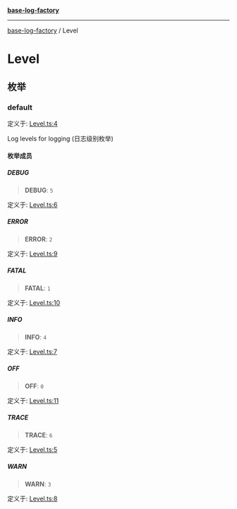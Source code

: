 [**base-log-factory**](index.md)

***

[base-log-factory](index.md) / Level

# Level

## 枚举

### default

定义于: [Level.ts:4](https://github.com/fengxinming/log-base/blob/8667f4e9ec4dc1a7959cf628998a70ef9d3209f9/packages/base-log-factory/src/Level.ts#L4)

Log levels for logging (日志级别枚举)

#### 枚举成员

##### DEBUG

> **DEBUG**: `5`

定义于: [Level.ts:6](https://github.com/fengxinming/log-base/blob/8667f4e9ec4dc1a7959cf628998a70ef9d3209f9/packages/base-log-factory/src/Level.ts#L6)

##### ERROR

> **ERROR**: `2`

定义于: [Level.ts:9](https://github.com/fengxinming/log-base/blob/8667f4e9ec4dc1a7959cf628998a70ef9d3209f9/packages/base-log-factory/src/Level.ts#L9)

##### FATAL

> **FATAL**: `1`

定义于: [Level.ts:10](https://github.com/fengxinming/log-base/blob/8667f4e9ec4dc1a7959cf628998a70ef9d3209f9/packages/base-log-factory/src/Level.ts#L10)

##### INFO

> **INFO**: `4`

定义于: [Level.ts:7](https://github.com/fengxinming/log-base/blob/8667f4e9ec4dc1a7959cf628998a70ef9d3209f9/packages/base-log-factory/src/Level.ts#L7)

##### OFF

> **OFF**: `0`

定义于: [Level.ts:11](https://github.com/fengxinming/log-base/blob/8667f4e9ec4dc1a7959cf628998a70ef9d3209f9/packages/base-log-factory/src/Level.ts#L11)

##### TRACE

> **TRACE**: `6`

定义于: [Level.ts:5](https://github.com/fengxinming/log-base/blob/8667f4e9ec4dc1a7959cf628998a70ef9d3209f9/packages/base-log-factory/src/Level.ts#L5)

##### WARN

> **WARN**: `3`

定义于: [Level.ts:8](https://github.com/fengxinming/log-base/blob/8667f4e9ec4dc1a7959cf628998a70ef9d3209f9/packages/base-log-factory/src/Level.ts#L8)
